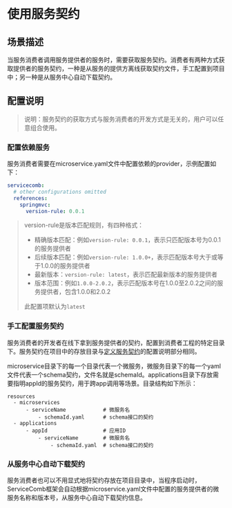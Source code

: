 # 使用服务契约

## 场景描述

当服务消费者调用服务提供者的服务时，需要获取服务契约。消费者有两种方式获取提供者的服务契约，一种是从服务的提供方离线获取契约文件，手工配置到项目中；另一种是从服务中心自动下载契约。

## 配置说明

> 说明：服务契约的获取方式与服务消费者的开发方式是无关的，用户可以任意组合使用。

### 配置依赖服务

服务消费者需要在microservice.yaml文件中配置依赖的provider，示例配置如下：

```yaml
servicecomb:
  # other configurations omitted
  references:
    springmvc:
      version-rule: 0.0.1
```

> version-rule是版本匹配规则，有四种格式：
>
> * 精确版本匹配：例如`version-rule: 0.0.1`，表示只匹配版本号为0.0.1的服务提供者
> * 后续版本匹配：例如`version-rule: 1.0.0+`，表示匹配版本号大于或等于1.0.0的服务提供者
> * 最新版本：`version-rule: latest`，表示匹配最新版本的服务提供者
> * 版本范围：例如`1.0.0-2.0.2`，表示匹配版本号在1.0.0至2.0.2之间的服务提供者，包含1.0.0和2.0.2
>
> 此配置项默认为`latest`

### 手工配置服务契约

服务消费者的开发者在线下拿到服务提供者的契约，配置到消费者工程的特定目录下。服务契约在项目中的存放目录与[定义服务契约](/build-provider/define-contract.md)的配置说明部分相同。

microservice目录下的每一个目录代表一个微服务，微服务目录下的每一个yaml文件代表一个schema契约，文件名就是schemaId。applications目录下存放需要指明appId的服务契约，用于跨app调用等场景。目录结构如下所示：

```
resources
  - microservices
      - serviceName            # 微服务名
          - schemaId.yaml      # schema接口的契约
  - applications
      - appId                  # 应用ID
          - serviceName        # 微服务名
              - schemaId.yaml  # schema接口的契约
```

### 从服务中心自动下载契约

服务消费者也可以不用显式地将契约存放在项目目录中，当程序启动时，ServiceComb框架会自动根据microservice.yaml文件中配置的服务提供者的微服务名称和版本号，从服务中心自动下载契约信息。

